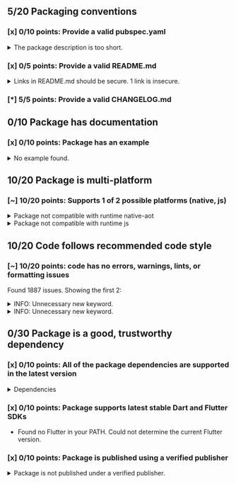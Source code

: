 ## 5/20 Packaging conventions

### [x] 0/10 points: Provide a valid pubspec.yaml

<details>
<summary>
The package description is too short.
</summary>

Add more detail to the `description` field of `pubspec.yaml`. Use 60 to 180 characters to describe the package, what it does, and its target use case.
</details>

### [x] 0/5 points: Provide a valid README.md

<details>
<summary>
Links in README.md should be secure. 1 link is insecure.
</summary>

`README.md:319:55`

```
    ╷
319 │ <li>With <code>github.css</code> (c) Vasily Polovnyov <a href="mailto:vast@whiteants.net">vast@whiteants.net</a></li>
    │                                                       ^^^^^^^^^^^^^^^^^^^^^^^^^^^^^^^^^^^^
    ╵
```

Use `https` URLs instead.
</details>

### [*] 5/5 points: Provide a valid CHANGELOG.md


## 0/10 Package has documentation

### [x] 0/10 points: Package has an example

<details>
<summary>
No example found.
</summary>

See [package layout](https://dart.dev/tools/pub/package-layout#examples) guidelines on how to add an example.
</details>

## 10/20 Package is multi-platform

### [~] 10/20 points: Supports 1 of 2 possible platforms (**native**, js)

<details>
<summary>
Package not compatible with runtime native-aot
</summary>

Because:
* `package:dartdoc/dartdoc.dart` that imports:
* `package:dartdoc/src/html/html_generator.dart` that imports:
* `package:dartdoc/src/html/templates.dart` that imports:
* `package:dartdoc/src/third_party/pkg/mustache4dart/lib/mustache4dart.dart` that imports:
* `package:dartdoc/src/third_party/pkg/mustache4dart/lib/mustache_context.dart` that imports:
* `package:dartdoc/src/third_party/pkg/mustache4dart/lib/src/mirrors.dart` that imports:
* `dart:mirrors`
</details>
<details>
<summary>
Package not compatible with runtime js
</summary>

Because:
* `package:dartdoc/dartdoc.dart` that imports:
* `package:dartdoc/src/element_type.dart` that imports:
* `package:dartdoc/src/model.dart` that imports:
* `package:package_config/discovery.dart` that imports:
* `package:package_config/src/packages_io_impl.dart` that imports:
* `package:package_config/src/util_io.dart` that imports:
* `dart:io`
</details>

## 10/20 Code follows recommended code style

### [~] 10/20 points: code has no errors, warnings, lints, or formatting issues

Found 1887 issues. Showing the first 2:

<details>
<summary>
INFO: Unnecessary new keyword.
</summary>

`bin/dartdoc.dart:27:5`

```
   ╷
27 │ ┌     new DartdocOptionArgOnly<bool>('help', false,
28 │ │         abbr: 'h', help: 'Show command help.', negatable: false),
   │ └────────────────────────────────────────────────────────────────^
   ╵
```

To reproduce run `dart analyze bin/dartdoc.dart`
</details>
<details>
<summary>
INFO: Unnecessary new keyword.
</summary>

`bin/dartdoc.dart:29:5`

```
   ╷
29 │ ┌     new DartdocOptionArgOnly<bool>('version', false,
30 │ │         help: 'Display the version for $name.', negatable: false),
   │ └─────────────────────────────────────────────────────────────────^
   ╵
```

To reproduce run `dart analyze bin/dartdoc.dart`
</details>

## 0/30 Package is a good, trustworthy dependency

### [x] 0/10 points: All of the package dependencies are supported in the latest version

<details>
<summary>
Dependencies
</summary>

|Package|Constraint|Compatible|Latest|
|:-|:-|:-|:-|
|[analyzer]|^0.33.0|0.33.6+1|0.39.12|
|[args]|>=1.4.1 <2.0.0|1.6.0|1.6.0|
|[collection]|^1.2.0|1.14.13|1.14.13|
|[crypto]|^2.0.6|2.1.5|2.1.5|
|[html]|>=0.12.1 <0.14.0|0.13.4+2|0.14.0+3|
|[http_parser]|>=3.0.3 <4.0.0|3.1.4|3.1.4|
|[logging]|^0.11.3+1|0.11.4|0.11.4|
|[markdown]|^2.0.0|2.1.5|2.1.5|
|[package_config]|>=0.1.5 <2.0.0|1.9.3|1.9.3|
|[path]|^1.3.0|1.7.0|1.7.0|
|[process]|^3.0.5|3.0.13|3.0.13|
|[pub_semver]|^1.3.7|1.4.4|1.4.4|
|[quiver]|^2.0.0|2.1.3|2.1.3|
|[resource]|^2.1.2|2.1.7|2.1.7|
|[stack_trace]|^1.4.2|1.9.5|1.9.5|
|[yaml]|^2.1.0|2.2.1|2.2.1|
|**Transitive dependencies**|
|[_fe_analyzer_shared]|-|5.0.0|5.0.0|
|[async]|-|2.4.2|2.4.2|
|[charcode]|-|1.1.3|1.1.3|
|[convert]|-|2.1.1|2.1.1|
|[csslib]|-|0.16.1|0.16.1|
|[file]|-|5.2.1|5.2.1|
|[front_end]|-|0.1.29|0.1.29|
|[intl]|-|0.16.1|0.16.1|
|[js]|-|0.6.2|0.6.2|
|[kernel]|-|0.3.29|0.3.29|
|[matcher]|-|0.12.8|0.12.8|
|[node_interop]|-|1.1.1|1.1.1|
|[node_io]|-|1.1.1|1.1.1|
|[pedantic]|-|1.9.1|1.9.1|
|[platform]|-|2.2.1|2.2.1|
|[plugin]|-|0.2.0+3|0.2.0+3|
|[source_span]|-|1.7.0|1.7.0|
|[string_scanner]|-|1.0.5|1.0.5|
|[term_glyph]|-|1.1.0|1.1.0|
|[typed_data]|-|1.2.0|1.2.0|
|[utf]|-|0.9.0+5|0.9.0+5|
|[watcher]|-|0.9.7+15|0.9.7+15|
|[boolean_selector]|-|2.0.0|2.0.0|
|[build_cli_annotations]|-|1.2.0|1.2.0|
|[build_config]|-|0.4.2|0.4.2|
|[build_resolvers]|-|1.3.10|1.3.10|
|[build_runner_core]|-|6.0.0|6.0.0|
|[built_collection]|-|4.3.2|4.3.2|
|[built_value]|-|7.1.0|7.1.0|
|[checked_yaml]|-|1.0.2|1.0.2|
|[cli_util]|-|0.2.0|0.2.0|
|[code_builder]|-|3.3.0|3.3.0|
|[dart_style]|-|1.3.6|1.3.6|
|[fixnum]|-|0.10.11|0.10.11|
|[graphs]|-|0.2.0|0.2.0|
|[http_multi_server]|-|2.2.0|2.2.0|
|[json_annotation]|-|3.0.1|3.0.1|
|[json_rpc_2]|-|2.2.1|2.2.1|
|[mime]|-|0.9.6+3|0.9.6+3|
|[multi_server_socket]|-|1.0.2|1.0.2|
|[node_preamble]|-|1.4.12|1.4.12|
|[package_resolver]|-|1.0.10|1.0.10|
|[pool]|-|1.4.0|1.4.0|
|[pubspec_parse]|-|0.1.5|0.1.5|
|[shelf]|-|0.7.7|0.7.7|
|[shelf_packages_handler]|-|2.0.0|2.0.0|
|[shelf_static]|-|0.2.8|0.2.8|
|[shelf_web_socket]|-|0.2.3|0.2.3|
|[source_map_stack_trace]|-|2.0.0|2.0.0|
|[source_maps]|-|0.10.9|0.10.9|
|[stream_channel]|-|2.0.0|2.0.0|
|[stream_transform]|-|1.2.0|1.2.0|
|[test_api]|-|0.2.17|0.2.17|
|[test_core]|-|0.3.10|0.3.10|
|[timing]|-|0.1.1+2|0.1.1+2|
|[vm_service_client]|-|0.2.6+3|0.2.6+3|
|[web_socket_channel]|-|1.1.0|1.1.0|

To reproduce run `pub outdated --no-dev-dependencies --up-to-date`.

[analyzer]: https://pub.dev/packages/analyzer
[args]: https://pub.dev/packages/args
[collection]: https://pub.dev/packages/collection
[crypto]: https://pub.dev/packages/crypto
[html]: https://pub.dev/packages/html
[http_parser]: https://pub.dev/packages/http_parser
[logging]: https://pub.dev/packages/logging
[markdown]: https://pub.dev/packages/markdown
[package_config]: https://pub.dev/packages/package_config
[path]: https://pub.dev/packages/path
[process]: https://pub.dev/packages/process
[pub_semver]: https://pub.dev/packages/pub_semver
[quiver]: https://pub.dev/packages/quiver
[resource]: https://pub.dev/packages/resource
[stack_trace]: https://pub.dev/packages/stack_trace
[yaml]: https://pub.dev/packages/yaml
[_fe_analyzer_shared]: https://pub.dev/packages/_fe_analyzer_shared
[async]: https://pub.dev/packages/async
[charcode]: https://pub.dev/packages/charcode
[convert]: https://pub.dev/packages/convert
[csslib]: https://pub.dev/packages/csslib
[file]: https://pub.dev/packages/file
[front_end]: https://pub.dev/packages/front_end
[intl]: https://pub.dev/packages/intl
[js]: https://pub.dev/packages/js
[kernel]: https://pub.dev/packages/kernel
[matcher]: https://pub.dev/packages/matcher
[node_interop]: https://pub.dev/packages/node_interop
[node_io]: https://pub.dev/packages/node_io
[pedantic]: https://pub.dev/packages/pedantic
[platform]: https://pub.dev/packages/platform
[plugin]: https://pub.dev/packages/plugin
[source_span]: https://pub.dev/packages/source_span
[string_scanner]: https://pub.dev/packages/string_scanner
[term_glyph]: https://pub.dev/packages/term_glyph
[typed_data]: https://pub.dev/packages/typed_data
[utf]: https://pub.dev/packages/utf
[watcher]: https://pub.dev/packages/watcher
[boolean_selector]: https://pub.dev/packages/boolean_selector
[build_cli_annotations]: https://pub.dev/packages/build_cli_annotations
[build_config]: https://pub.dev/packages/build_config
[build_resolvers]: https://pub.dev/packages/build_resolvers
[build_runner_core]: https://pub.dev/packages/build_runner_core
[built_collection]: https://pub.dev/packages/built_collection
[built_value]: https://pub.dev/packages/built_value
[checked_yaml]: https://pub.dev/packages/checked_yaml
[cli_util]: https://pub.dev/packages/cli_util
[code_builder]: https://pub.dev/packages/code_builder
[dart_style]: https://pub.dev/packages/dart_style
[fixnum]: https://pub.dev/packages/fixnum
[graphs]: https://pub.dev/packages/graphs
[http_multi_server]: https://pub.dev/packages/http_multi_server
[json_annotation]: https://pub.dev/packages/json_annotation
[json_rpc_2]: https://pub.dev/packages/json_rpc_2
[mime]: https://pub.dev/packages/mime
[multi_server_socket]: https://pub.dev/packages/multi_server_socket
[node_preamble]: https://pub.dev/packages/node_preamble
[package_resolver]: https://pub.dev/packages/package_resolver
[pool]: https://pub.dev/packages/pool
[pubspec_parse]: https://pub.dev/packages/pubspec_parse
[shelf]: https://pub.dev/packages/shelf
[shelf_packages_handler]: https://pub.dev/packages/shelf_packages_handler
[shelf_static]: https://pub.dev/packages/shelf_static
[shelf_web_socket]: https://pub.dev/packages/shelf_web_socket
[source_map_stack_trace]: https://pub.dev/packages/source_map_stack_trace
[source_maps]: https://pub.dev/packages/source_maps
[stream_channel]: https://pub.dev/packages/stream_channel
[stream_transform]: https://pub.dev/packages/stream_transform
[test_api]: https://pub.dev/packages/test_api
[test_core]: https://pub.dev/packages/test_core
[timing]: https://pub.dev/packages/timing
[vm_service_client]: https://pub.dev/packages/vm_service_client
[web_socket_channel]: https://pub.dev/packages/web_socket_channel

</details>

### [x] 0/10 points: Package supports latest stable Dart and Flutter SDKs

* Found no Flutter in your PATH. Could not determine the current Flutter version.

### [x] 0/10 points: Package is published using a verified publisher

<details>
<summary>
Package is not published under a verified publisher.
</summary>

See https://dart.dev/tools/pub/verified-publishers for more information.
</details>